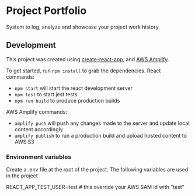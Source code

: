 # Project Portfolio

System to log, analyze and showcase your project work history.

## Development

This project was created using [create-react-app](https://reactjs.org/docs/create-a-new-react-app.html), and [AWS Amplify](https://aws-amplify.github.io/).

To get started, run `npm install` to grab the dependencies.
React commands:

- `npm start` will start the react development server
- `npm test` to start jest tests
- `npm run build` to produce production builds

AWS Amplify commands:

- `amplify push` will push any changes made to the server and update local content accordingly
- `amplify publish` to run a production build and upload hosted content to AWS S3

### Environment variables

Create a .env file at the root of the project. The following variables are used in the project

REACT_APP_TEST_USER=test # this override your AWS SAM id with "test"
